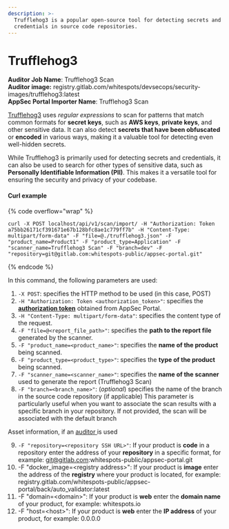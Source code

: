 ```yaml
---
description: >-
  Trufflehog3 is a popular open-source tool for detecting secrets and
  credentials in source code repositories.
---
```


# Trufflehog3

**Auditor Job Name**: Trufflehog3 Scan\
**Auditor image:** registry.gitlab.com/whitespots/devsecops/security-images/trufflehog3:latest\
**AppSec Portal Importer Name**: Trufflehog3 Scan

[Trufflehog3](https://github.com/feeltheajf/trufflehog3) uses _regular expressions_ to scan for patterns that match common formats for **secret keys**, such as **AWS keys**, **private keys**, and other sensitive data. It can also detect **secrets that have been obfuscated** or **encoded** in various ways, making it a valuable tool for detecting even well-hidden secrets.

While Trufflehog3 is primarily used for detecting secrets and credentials, it can also be used to search for other types of sensitive data, such as **Personally Identifiable Information (PII)**. This makes it a versatile tool for ensuring the security and privacy of your codebase.

#### Curl example

{% code overflow="wrap" %}
```
curl -X POST localhost/api/v1/scan/import/ -H "Authorization: Token a75bb26171cf391671e67b128bfc8ae1c779ff7b" -H "Content-Type: multipart/form-data" -F "file=@./trufflehog3.json" -F "product_name=Product1" -F "product_type=Application" -F "scanner_name=Trufflehog3 Scan" -F "branch=dev" -F "repository=git@gitlab.com:whitespots-public/appsec-portal.git"
```
{% endcode %}

In this command, the following parameters are used:

1. `-X POST`: specifies the HTTP method to be used (in this case, POST)
2. `-H "Authorization: Token <authorization_token>"`: specifies the [**authorization token**](../../importing-reports-from-scanners-to-appsec-portal/#authorization-token) obtained from AppSec Portal.
3. `-H "Content-Type: multipart/form-data"`: specifies the content type of the request.
4. `-F "file=@<report_file_path>"`: specifies the **path to the report file** generated by the scanner.
5. `-F "product_name=<product_name>"`: specifies the **name of the product** being scanned.
6. `-F "product_type=<product_type>"`: specifies the **type of the product** being scanned.
7. `-F "scanner_name=<scanner_name>"`: specifies the **name of the scanner** used to generate the report (Trufflehog3 Scan)
8. `-F "branch=<branch_name>"`: (_optional_) specifies the name of the branch in the source code repository (if applicable) This parameter is particularly useful when you want to associate the scan results with a specific branch in your repository. If not provided, the scan will be associated with the default branch

Asset information, if an [auditor ](broken-reference)is used

9. `-F "repository=<repository SSH URL>"`: If your product is **code** in a repository enter the address of your **repository** in a specific format, for example: git@gitlab.com:whitespots-public/appsec-portal.git
10. &#x20;\-F "docker\_image=\<registry address>": If your product is **image** enter the address of the **registry** where your product is located, for example: registry.gitlab.com/whitespots-public/appsec-portal/back/auto\_validator:latest
11. \-F "domain=\<domain>": If your product is **web** enter the **domain name** of your product, for example: whitespots.io
12. \-F "host=\<host>": If your product is **web** enter the **IP address** of your product, for example: 0.0.0.0
